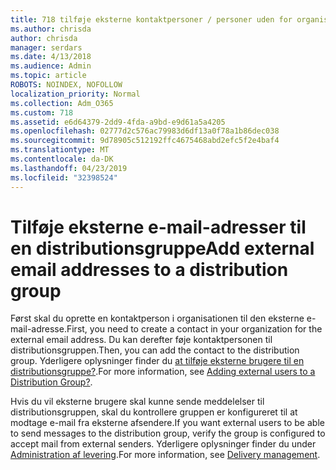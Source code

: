 ```yaml
---
title: 718 tilføje eksterne kontaktpersoner / personer uden for organisationen til en distributionsliste
ms.author: chrisda
author: chrisda
manager: serdars
ms.date: 4/13/2018
ms.audience: Admin
ms.topic: article
ROBOTS: NOINDEX, NOFOLLOW
localization_priority: Normal
ms.collection: Adm_O365
ms.custom: 718
ms.assetid: e6d64379-2dd9-4fda-a9bd-e9d61a5a4205
ms.openlocfilehash: 02777d2c576ac79983d6df13a0f78a1b86dec038
ms.sourcegitcommit: 9d78905c512192ffc4675468abd2efc5f2e4baf4
ms.translationtype: MT
ms.contentlocale: da-DK
ms.lasthandoff: 04/23/2019
ms.locfileid: "32398524"
---
```

# <a name="add-external-email-addresses-to-a-distribution-group"></a><span data-ttu-id="4d18d-102">Tilføje eksterne e-mail-adresser til en distributionsgruppe</span><span class="sxs-lookup"><span data-stu-id="4d18d-102">Add external email addresses to a distribution group</span></span>

<span data-ttu-id="4d18d-103">Først skal du oprette en kontaktperson i organisationen til den eksterne e-mail-adresse.</span><span class="sxs-lookup"><span data-stu-id="4d18d-103">First, you need to create a contact in your organization for the external email address.</span></span> <span data-ttu-id="4d18d-104">Du kan derefter føje kontaktpersonen til distributionsgruppen.</span><span class="sxs-lookup"><span data-stu-id="4d18d-104">Then, you can add the contact to the distribution group.</span></span> <span data-ttu-id="4d18d-105">Yderligere oplysninger finder du [at tilføje eksterne brugere til en distributionsgruppe?](https://support.office.com/client/caa0f310-0bb7-48e3-8ad2-cb358b53bbba).</span><span class="sxs-lookup"><span data-stu-id="4d18d-105">For more information, see [Adding external users to a Distribution Group?](https://support.office.com/client/caa0f310-0bb7-48e3-8ad2-cb358b53bbba).</span></span>

<span data-ttu-id="4d18d-106">Hvis du vil eksterne brugere skal kunne sende meddelelser til distributionsgruppen, skal du kontrollere gruppen er konfigureret til at modtage e-mail fra eksterne afsendere.</span><span class="sxs-lookup"><span data-stu-id="4d18d-106">If you want external users to be able to send messages to the distribution group, verify the group is configured to accept mail from external senders.</span></span> <span data-ttu-id="4d18d-107">Yderligere oplysninger finder du under [Administration af levering](https://technet.microsoft.com/library/bb124513.aspx#deliverymanagement).</span><span class="sxs-lookup"><span data-stu-id="4d18d-107">For more information, see [Delivery management](https://technet.microsoft.com/library/bb124513.aspx#deliverymanagement).</span></span>
